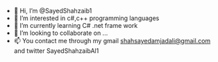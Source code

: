 - 👋 Hi, I’m @SayedShahzaib1
- 👀 I’m interested in c#,c++ programming languages
- 🌱 I’m currently learning C# .net frame work
- 💞️ I’m looking to collaborate on ...
- 📫 You contact me through my gmail  shahsayedamjadali@gmail.com and twitter SayedShahzaibAl1

<!---
SayedShahzaib1/SayedShahzaib1 is a ✨ special ✨ repository because its `README.md` (this file) appears on your GitHub profile.
You can click the Preview link to take a look at your changes.
--->
